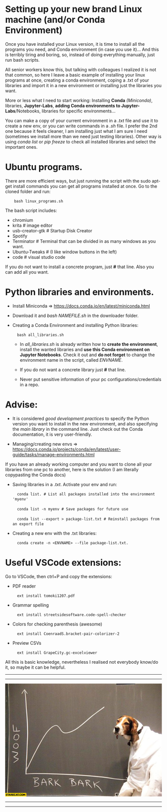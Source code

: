 # Setting up your new brand Linux machine (and/or Conda Environment)

Once you have installed your Linux version, it is time to install all the programs you need, and Conda environment (in case you use it)... And this is terribly tiring and boring, so, instead of doing everything manually, just run bash scripts. 

All senior workers know this, but talking with colleagues I realized it is not that common, so here I leave a basic example of installing your linux programs at once, creating a conda environment, coping a .txt of your libraries and import it in a new environment or installing just the libraries you want.



More or less what I need to start working: Installing **Conda** *(Miniconda)*, libraries, **Jupyter-Labs**, **adding Conda environments to Jupyter-Labs**/Notebooks, libraries for specific environments...

You can make a copy of your current environment in a *.txt* file and use it to create a new env, or you can write commands in a *.sh* file. I prefer the 2nd one because it feels cleaner, I am installing just what I am sure I need (sometimes we install more than we need just testing libraries). Other way is using *conda list* or *pip freeze* to check all installed libraries and select the important ones.

# Ubuntu programs.

There are more efficient ways, but just running the script with the sudo apt-get install commands you can get all programs installed at once. Go to the cloned folder and run:

        bash linux_programs.sh 

The bash script includes:

- chromium
- krita # image editor
- usb-creator-gtk # Startup Disk Creator
- Spotify
- Terminator # Terminal that can be divided in as many windows as you want.
- Ubuntu-Tweaks         # (I like window buttons in the left)
- code # visual studio code

If you do not want to install a concrete program, just **#** that line. Also you can add all you want.


# Python libraries and environments.

- Install Miniconda => https://docs.conda.io/en/latest/miniconda.html

- Download it and *bash NAMEFILE.sh* in the downloader folder.

- Creating a Conda Environment and installing Python libraries:

        bash all_libraries.sh

    - In *all_libraries.sh* is already written how to **create the environment**, install the wanted libraries and **use this Conda environment on Jupyter Notebooks**. Check it out and **do not forget** to change the environment name in the script, called *ENVNAME*.

    - If you do not want a concrete library just **#** that line. 

    - Never put sensitive information of your pc configurations/credentials in a repo.


# Advise:

- It is considered *good development practices* to specify the Python version you want to install in the new environment, and also specifying the *main library* in the command line. Just check out the Conda documentation, it is very user-friendly.

- Managing/creating new envs => https://docs.conda.io/projects/conda/en/latest/user-guide/tasks/manage-environments.html

If you have an already working computer and you want to clone all your libraries from one pc to another, here is the solution (I am literally copypasting the Conda docs)

- Saving libraries in a *.txt*. Activate your env and run:

        conda list. # List all packages installed into the environment 'myenv'
        
        conda list -n myenv # Save packages for future use
        
        conda list --export > package-list.txt # Reinstall packages from an export file


- Creating a new env with the .txt libraries:

        conda create -n <ENVNAME> --file package-list.txt.


# Useful VSCode extensions:

Go to VSCode, then ctrl+P and copy the extensions:

- PDF reader

        ext install tomoki1207.pdf

- Grammar spelling

        ext install streetsidesoftware.code-spell-checker

- Colors for checking parenthesis (awesome)

        ext install CoenraadS.bracket-pair-colorizer-2

- Preview CSVs

        ext install GrapeCity.gc-excelviewer

All this is basic knowledge, nevertheless I realised not everybody know/do it, so maybe it can be helpful.


-------------------------------------

-------------------------------------

![alt](pics/woof-bark-bark-dog-graph.jpg)


-------------------------------------

-------------------------------------